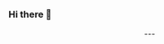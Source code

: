 ### Hi there 👋

<!--
**okchang95/okchang95** is a ✨ _special_ ✨ repository because its `README.md` (this file) appears on your GitHub profile.

Here are some ideas to get you started:

- 🔭 I’m currently working on ...
- 🌱 I’m currently learning ...
- 👯 I’m looking to collaborate on ...
- 🤔 I’m looking for help with ...
- 💬 Ask me about ...
- 📫 How to reach me: ...
- 😄 Pronouns: ...
- ⚡ Fun fact: ...
-->


<!--Header
<img src="https://capsule-render.vercel.app/api?type=모양&color=색상코드&height=높이&section=header&text=Hi&fontSize=10" />
-->

<div align = "center">
  ---
</div>


<!--Footer
\<img src="https://capsule-render.vercel.app/api?type=모양&color=색상코드&height=높이&section=footer&text=텍스트&fontSize=텍스트크기" />
-->

